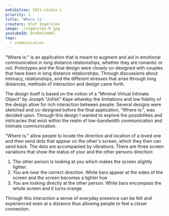 ```yaml
---
exhibition: 2021-studio-i
priority: 1
title: 'Where is'
creators: Olof Ingelsten
image: ./ingelsten-0.jpg
youtubeID: DtnRn5JeHKI
tags:
  - communication
---
```


"Where is:" is an application that is meant to augment and aid in emotional communication in long distance relationships, whether they are romantic or not. Prototypes and the final design were closely co-designed with couples that have been in long distance relationships. Through discussions about intimacy, relationships, and the different stresses that arise through long distances, methods of interaction and design came forth.

The design itself is based on the notion of a “Minimal Virtual Intimate Object” by Joseph “Jofish” Kaye whereby the limitations and low fidelity of the design allow for rich interaction between people. Several designs were sketched and co-designed before the final application, “Where is:”, was decided upon. Through this design I wanted to explore the possibilities and intricacies that exist within the realm of low-bandwidth communication and intimate communication.

“Where is:” allow people to locate the direction and location of a loved one and then send dots that appear on the other's screen, which they then can send back. The dots are accompanied by vibrations. There are three screen variations that show the status of your and the other persons direction:

1. The other person is looking at you which makes the screen slightly lighter.
2. You are near the correct direction. White bars appear at the sides of the screen and the
screen becomes a lighter hue
3. You are looking directly at the other person. White bars encompass the whole screen
and it turns orange.

Through this interaction a sense of everyday presence can be felt and experienced even at a distance thus allowing people to feel a closer connection.
